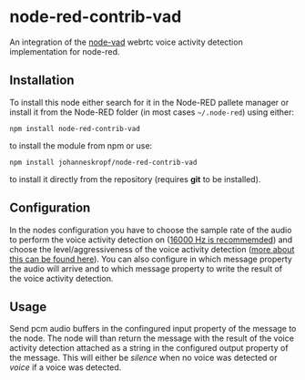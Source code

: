 # node-red-contrib-vad
An integration of the [node-vad](https://github.com/snirpo/node-vad) webrtc voice activity detection implementation for node-red.

## Installation
To install this node either search for it in the Node-RED pallete manager or install it from the Node-RED folder (in most cases `~/.node-red`)
using either:
```
npm install node-red-contrib-vad
```
to install the module from npm or use:
```
npm install johanneskropf/node-red-contrib-vad
```
to install it directly from the repository (requires **git** to be installed).

## Configuration
In the nodes configuration you have to choose the sample rate of the audio to perform the voice activity detection on ([16000 Hz is recommemded](https://github.com/snirpo/node-vad#node-vad)) and choose the level/aggressiveness of the voice activity detection ([more about this can be found here](https://github.com/snirpo/node-vad#available-vad-modes)).
You can also configure in which message property the audio will arrive and to which message property to write the result of the voice activity detection.

## Usage
Send pcm audio buffers in the confingured input property of the message to the node. The node will than return the message with the result of the voice activity detection attached as a string in the configured output property of the message. This will either be *silence* when no voice was detected or *voice* if a voice was detected.

